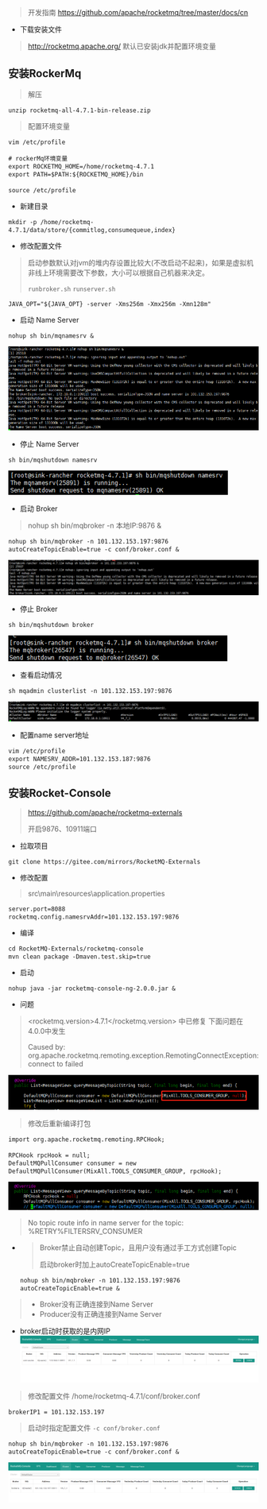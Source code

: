 > 开发指南 https://github.com/apache/rocketmq/tree/master/docs/cn
- 下载安装文件
> http://rocketmq.apache.org/
> 默认已安装jdk并配置环境变量

## 安装RockerMq
> 解压
```shell script
unzip rocketmq-all-4.7.1-bin-release.zip
```
> 配置环境变量
```shell script
vim /etc/profile

# rockerMq环境变量
export ROCKETMQ_HOME=/home/rocketmq-4.7.1
export PATH=$PATH:${ROCKETMQ_HOME}/bin

source /etc/profile
```
- 新建目录
```shell script
mkdir -p /home/rocketmq-4.7.1/data/store/{commitlog,consumequeue,index}
```
- 修改配置文件
> 启动参数默认对jvm的堆内存设置比较大(不改启动不起来)，如果是虚拟机非线上环境需要改下参数，大小可以根据自己机器来决定。
>
> `runbroker.sh` `runserver.sh`
```shell script
JAVA_OPT="${JAVA_OPT} -server -Xms256m -Xmx256m -Xmn128m"
```

- 启动 Name Server
```shell script
nohup sh bin/mqnamesrv &
```
![](../images/rocket_mq/rocket_mq_01.png)
- 停止 Name Server
```shell script
sh bin/mqshutdown namesrv
```
![](../images/rocket_mq/rocket_mq_04.png)

- 启动 Broker
> nohup sh bin/mqbroker -n 本地IP:9876 &
```shell script
nohup sh bin/mqbroker -n 101.132.153.197:9876 autoCreateTopicEnable=true -c conf/broker.conf &
```
![](../images/rocket_mq/rocket_mq_02.png)
- 停止 Broker
```shell script
sh bin/mqshutdown broker
```
![](../images/rocket_mq/rocket_mq_05.png)

- 查看启动情况
```shell script
sh mqadmin clusterlist -n 101.132.153.197:9876
```
![](../images/rocket_mq/rocket_mq_03.png)

- 配置name server地址
```shell script
vim /etc/profile
export NAMESRV_ADDR=101.132.153.187:9876
source /etc/profile
```

## 安装Rocket-Console
> https://github.com/apache/rocketmq-externals
>
> 开启9876、10911端口
- 拉取项目
```base
git clone https://gitee.com/mirrors/RocketMQ-Externals
```
- 修改配置
> src\main\resources\application.properties
```shell script
server.port=8088
rocketmq.config.namesrvAddr=101.132.153.197:9876
```
- 编译
```shell script
cd RocketMQ-Externals/rocketmq-console
mvn clean package -Dmaven.test.skip=true
```
- 启动
```
nohup java -jar rocketmq-console-ng-2.0.0.jar &
```

- 问题
> <rocketmq.version>4.7.1</rocketmq.version> 中已修复 下面问题在 4.0.0中发生
> 
> Caused by: org.apache.rocketmq.remoting.exception.RemotingConnectException: connect to <null> failed
>

![](../images/rocket_mq/rocket_mq_06.png)
> 修改后重新编译打包
```base
import org.apache.rocketmq.remoting.RPCHook;

RPCHook rpcHook = null;
DefaultMQPullConsumer consumer = new DefaultMQPullConsumer(MixAll.TOOLS_CONSUMER_GROUP, rpcHook);
```
![](../images/rocket_mq/rocket_mq_07.png)

>  No topic route info in name server for the topic: %RETRY%FILTERSRV_CONSUMER
- > Broker禁止自动创建Topic，且用户没有通过手工方式创建Topic
  > 
  > 启动broker时加上autoCreateTopicEnable=true 
  ```
  nohup sh bin/mqbroker -n 101.132.153.197:9876 autoCreateTopicEnable=true &
  ```
> - Broker没有正确连接到Name Server
> - Producer没有正确连接到Name Server 

- broker启动时获取的是内网IP
![](../images/rocket_mq/rocket_mq_08.png)

> 修改配置文件
> /home/rocketmq-4.7.1/conf/broker.conf
```shell script
brokerIP1 = 101.132.153.197
```
> 启动时指定配置文件 `-c conf/broker.conf`
```shell script
nohup sh bin/mqbroker -n 101.132.153.197:9876 autoCreateTopicEnable=true -c conf/broker.conf &
```
![](../images/rocket_mq/rocket_mq_09.png)
